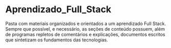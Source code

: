 # Aprendizado_Full_Stack
 Pasta com materiais organizados e orientados a um aprendizado Full Stack.
 Sempre que possível, e necessário, as seções de conteúdo possuem, além de programas repletos de comentários e explicações, documentos escritos que sintetizam os fundamentos das tecnologias.

